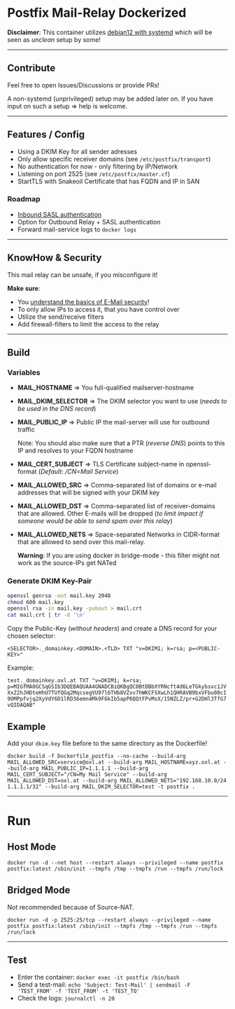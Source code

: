 # Postfix Mail-Relay Dockerized

**Disclaimer**: This container utilizes [debian12 with systemd](https://serverfault.com/questions/1053187/systemd-fails-to-run-in-a-docker-container-when-using-cgroupv2-cgroupns-priva) which will be seen as *unclean* setup by some!

----

## Contribute

Feel free to open Issues/Discussions or provide PRs!

A non-systemd (unprivileged) setup may be added later on. If you have input on such a setup => help is welcome.

----

## Features / Config

* Using a DKIM Key for all sender adresses
* Only allow specific receiver domains (see `/etc/postfix/transport`)
* No authentication for now - only filtering by IP/Network
* Listening on port 2525 (see `/etc/postfix/master.cf`)
* StartTLS with Snakeoil Certificate that has FQDN and IP in SAN

### Roadmap

* [Inbound SASL authentication](https://serverfault.com/questions/547282/postfix-how-to-use-simple-file-for-sasl-authentication)
* Option for Outbound Relay + SASL authentication
* Forward mail-service logs to `docker logs`

----

## KnowHow & Security

This mail relay can be unsafe, if you misconfigure it!

**Make sure**:

* You [understand the basics of E-Mail security](https://docs.o-x-l.com/mail/security.html)!
* To only allow IPs to access it, that you have control over
* Utilize the send/receive filters
* Add firewall-filters to limit the access to the relay

----

## Build

### Variables

* **MAIL_HOSTNAME** => You full-qualified mailserver-hostname
* **MAIL_DKIM_SELECTOR** => The DKIM selector you want to use (*needs to be used in the DNS record*)
* **MAIL_PUBLIC_IP** => Public IP the mail-server will use for outbound traffic

  Note: You should also make sure that a PTR (*reverse DNS*) points to this IP and resolves to your FQDN hostname

* **MAIL_CERT_SUBJECT** => TLS Certificate subject-name in openssl-format (*Default: /CN=Mail Service*)
* **MAIL_ALLOWED_SRC** => Comma-separated list of domains or e-mail addresses that will be signed with your DKIM key
* **MAIL_ALLOWED_DST** => Comma-separated list of receiver-domains that are allowed. Other E-mails will be dropped (*to limit impact if someone would be able to send spam over this relay*)

* **MAIL_ALLOWED_NETS** => Space-separated Networks in CIDR-format that are allowed to send over this mail-relay.

  **Warning**: If you are using docker in bridge-mode - this filter might not work as the source-IPs get NATed


### Generate DKIM Key-Pair

```bash
openssl genrsa -out mail.key 2048
chmod 600 mail.key
openssl rsa -in mail.key -pubout > mail.crt
cat mail.crt | tr -d '\n'
```

Copy the Public-Key (*without headers*) and create a DNS record for your chosen selector:

`<SELECTOR>._domainkey.<DOMAIN>.<TLD> TXT "v=DKIM1; k=rsa; p=<PUBLIC-KEY>"`

Example:

`test._domainkey.oxl.at TXT "v=DKIM1; k=rsa; p=MIGfMA0GCSqGSIb3DQEBAQUAA4GNADCBiQKBgQC0BtDBbXYRNcft4d6LeTGkybsxc1JVXxZ2hJHDteHhU7TUfQGq2MqcsegVU97l6THb8VZxv7hWKCFSXwLh1QHRAVB9bxVFbu08cI9OMPpfvjq2XyVdY6D1lRD36emn4Mk9F6kIb5apP6QQtFPvMsX/15NZLZ/pr+G2DHl3TfG7vQIDAQAB"`

## Example

Add your `dkim.key` file before to the same directory as the Dockerfile!

`docker build -f Dockerfile_postfix --no-cache --build-arg MAIL_ALLOWED_SRC=service@oxl.at --build-arg MAIL_HOSTNAME=xyz.oxl.at --build-arg MAIL_PUBLIC_IP=1.1.1.1 --build-arg MAIL_CERT_SUBJECT="/CN=My Mail Service" --build-arg MAIL_ALLOWED_DST=oxl.at --build-arg MAIL_ALLOWED_NETS="192.168.10.0/24 1.1.1.1/32" --build-arg MAIL_DKIM_SELECTOR=test -t postfix .`

----

# Run

## Host Mode

`docker run -d --net host --restart always --privileged --name postfix postfix:latest /sbin/init --tmpfs /tmp --tmpfs /run --tmpfs /run/lock`

## Bridged Mode

Not recommended because of Source-NAT.

`docker run -d -p 2525:25/tcp --restart always --privileged --name postfix postfix:latest /sbin/init --tmpfs /tmp --tmpfs /run --tmpfs /run/lock`

----

## Test

* Enter the container: `docker exec -it postfix /bin/bash`
* Send a test-mail: `echo 'Subject: Test-Mail' | sendmail -F 'TEST_FROM' -f 'TEST_FROM' -t 'TEST_TO'`
* Check the logs: `journalctl -n 20`
